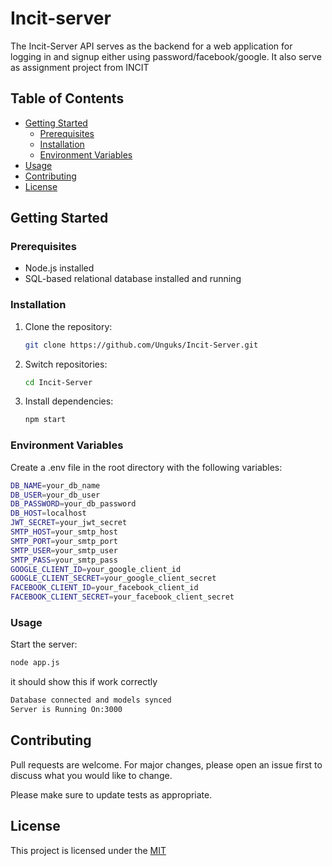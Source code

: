 # Incit-server

The Incit-Server API serves as the backend for a web application for logging in and signup either using password/facebook/google. It also serve as assignment project from INCIT 

## Table of Contents

- [Getting Started](#getting-started)
  - [Prerequisites](#prerequisites)
  - [Installation](#installation)
  - [Environment Variables](#environment-variables)
- [Usage](#usage)
- [Contributing](#contributing)
- [License](#license)

## Getting Started

### Prerequisites

- Node.js installed
- SQL-based relational database installed and running

### Installation

1. Clone the repository:

   ```bash
   git clone https://github.com/Unguks/Incit-Server.git
   ```

2. Switch repositories:

   ```bash
   cd Incit-Server
   ```

3. Install dependencies:

   ```bash
   npm start
   ```

### Environment Variables

Create a .env file in the root directory with the following variables:

```bash
DB_NAME=your_db_name
DB_USER=your_db_user
DB_PASSWORD=your_db_password
DB_HOST=localhost
JWT_SECRET=your_jwt_secret
SMTP_HOST=your_smtp_host
SMTP_PORT=your_smtp_port
SMTP_USER=your_smtp_user
SMTP_PASS=your_smtp_pass
GOOGLE_CLIENT_ID=your_google_client_id
GOOGLE_CLIENT_SECRET=your_google_client_secret
FACEBOOK_CLIENT_ID=your_facebook_client_id
FACEBOOK_CLIENT_SECRET=your_facebook_client_secret
```

### Usage

Start the server:

```bash
node app.js
```

it should show this if work correctly

```bash
Database connected and models synced
Server is Running On:3000
```

## Contributing

Pull requests are welcome. For major changes, please open an issue first
to discuss what you would like to change.

Please make sure to update tests as appropriate.

## License

This project is licensed under the [MIT](https://choosealicense.com/licenses/mit/)
